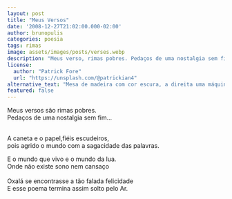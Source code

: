 ```yaml
---
layout: post
title: "Meus Versos"
date: '2008-12-27T21:02:00.000-02:00'
author: brunopulis
categories: poesia
tags: rimas
image: assets/images/posts/verses.webp
description: "Meus verso, rimas pobres. Pedaços de uma nostalgia sem fim..."
license:
  author: "Patrick Fore"
  url: "https://unsplash.com/@patrickian4"
alternative_text: "Mesa de madeira com cor escura, a direita uma máquina de escrever em cima da mesa."
featured: false
---
```


Meus versos são rimas pobres.<br />
Pedaços de uma nostalgia sem fim...<br /><br />

A caneta e o papel,fiéis escudeiros,<br />
pois agrido o mundo com a sagacidade das palavras.<br />

E o mundo que vivo e o mundo da lua.<br />
Onde não existe sono nem cansaço<br /><br />
Oxalá se encontrasse a tão falada felicidade<br />
E esse poema termina assim solto pelo Ar.<br /><br />
